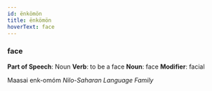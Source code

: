 ```yaml
---
id: ënkömön
title: ënkömön
hoverText: face
---
```


### face

**Part of Speech**: Noun
**Verb**: to be a face
**Noun**: face
**Modifier**: facial

Maasai enk-omóm 
*Nilo-Saharan Language Family*